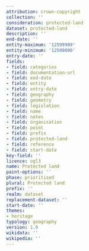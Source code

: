 ```yaml
---
attribution: crown-copyright
collection: ''
consideration: protected-land
dataset: protected-land
description: ''
end-date: ''
entity-maximum: '12599999'
entity-minimum: '12500000'
entry-date: ''
fields:
- field: categories
- field: documentation-url
- field: end-date
- field: entity
- field: entry-date
- field: geography
- field: geometry
- field: legislation
- field: name
- field: notes
- field: organisation
- field: point
- field: prefix
- field: protected-land
- field: reference
- field: start-date
key-field: ''
licence: ogl3
name: Protected land
paint-options: ''
phase: prioritised
plural: Protected land
prefix: ''
realm: dataset
replacement-dataset: ''
start-date: ''
themes:
- heritage
typology: geography
version: 1.0
wikidata: ''
wikipedia: ''
---
```

